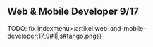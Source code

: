 ## Web & Mobile Developer 9/17
TODO: fix indexmenu>:artikel:web-and-mobile-developer:17_9#1|js#tango.png}}

